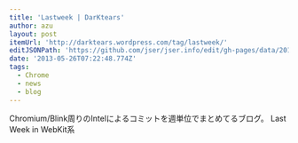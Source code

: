```yaml
---
title: 'Lastweek | DarKtears'
author: azu
layout: post
itemUrl: 'http://darktears.wordpress.com/tag/lastweek/'
editJSONPath: 'https://github.com/jser/jser.info/edit/gh-pages/data/2013/05/index.json'
date: '2013-05-26T07:22:48.774Z'
tags:
  - Chrome
  - news
  - blog
---
```

Chromium/Blink周りのIntelによるコミットを週単位でまとめてるブログ。
Last Week in WebKit系
